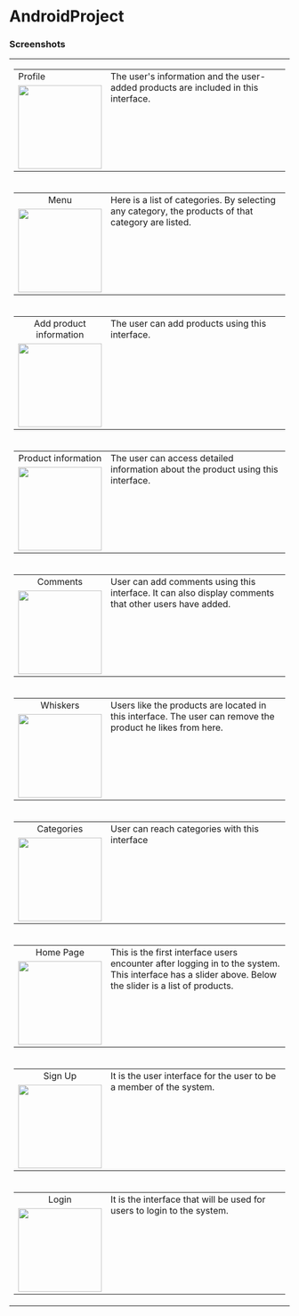 # AndroidProject

### Screenshots
  <table width="100%">
    <tr>
      <td width="100%">
        <table width="100%">
  <tr>
    <td>Profile</td>
     <td rowspan="2" valign="top" width="75%">
  The user's information and the user-added products are included in this interface.
  </td>
  </tr>
  <tr>
    <td align="center">
<img src="http://tubitak.ozkanunsal.com/AndroidProjectScreenshots/1.jpeg"  width="150">
    </td>
  </tr>
   </tr>
  </table>
  </td>
  
 </tr>
 <tr>
 
  
  <td width="100%">
  <table width="100%">
  <tr>
    <td style="text-align:center">Menu</td>
     <td rowspan="2" valign="top" width="75%">
 Here is a list of categories. By selecting any category, the products of that category are listed.
  </td>
  </tr>
  <tr>
    <td align="center">
<img src="http://tubitak.ozkanunsal.com/AndroidProjectScreenshots/2.jpeg" width="150">
    </td>
  </tr>
    
   </tr>
  </table>
    </td>
   </tr>
   <tr>
    
  <td>
  <table>
  <tr>
    <td style="text-align:center">Add product information</td>
      <td  rowspan="2" valign="top" width="75%">
The user can add products using this interface.
  </td>
  </tr>
  <tr>
    <td align="center">
<img src="http://tubitak.ozkanunsal.com/AndroidProjectScreenshots/3.jpeg" width="150">
    </td>
  </tr>
    </tr>
  </table>
    </td>
    
 </tr>
 <tr>
    
 <td>
  <table>
  <tr>
    <td style="text-align:center">Product information</td>
      <td  rowspan="2" valign="top" width="75%">
The user can access detailed information about the product using this interface.
  </td>
  </tr>
  <tr>
    <td align="center">
<img src="http://tubitak.ozkanunsal.com/AndroidProjectScreenshots/4.jpeg" width="150">
    </td>
  </tr>
    </tr>
  </table>
    </td>
    
 </tr>
 <tr>
    
 <td>
  <table>
  <tr>
    <td style="text-align:center">Comments</td>
     <td rowspan="2" valign="top" width="75%">
User can add comments using this interface. It can also display comments that other users have added.
  </td>
  </tr>
  <tr>
    <td align="center">
<img src="http://tubitak.ozkanunsal.com/AndroidProjectScreenshots/5.jpeg" width="150">
    </td>
  </tr>
    </tr>
  </table>
    </td>
     </tr>
 <tr>
 <td>
  <table>
  <tr>
    <td style="text-align:center">Whiskers</td>
       <td rowspan="2" valign="top" width="75%">
Users like the products are located in this interface. The user can remove the product he likes from here.
  </td>
  </tr>
  <tr>
    <td align="center">
<img src="http://tubitak.ozkanunsal.com/AndroidProjectScreenshots/6.jpeg" width="150">
    </td>
  </tr>
    </tr>
  </table>
    </td>
    
 </tr>
 <tr>
    
<td>
  <table>
  <tr>
    <td style="text-align:center">Categories</td>
     <td rowspan="2" valign="top" width="75%">
User can reach categories with this interface
  </td>
  </tr>
  <tr>
    <td align="center">
<img src="http://tubitak.ozkanunsal.com/AndroidProjectScreenshots/7.jpeg" width="150">
    </td>
  </tr>
  </tr>
  </table>
    </td>
    </tr>
 <tr> 
    
 <td>
  <table>
  <tr>
    <td style="text-align:center">Home Page</td>
    <td rowspan="2" valign="top" width="75%">
This is the first interface users encounter after logging in to the system. This interface has a slider above. Below the slider is a list of products.
  </td>
  </tr>
  <tr>
    <td align="center">
<img src="http://tubitak.ozkanunsal.com/AndroidProjectScreenshots/8.jpeg" width="150">
    </td>
  </tr>
    </tr>
  </table>
    </td>
    
</tr>
  <tr>
   <td>
  <table>
  <tr>
    <td style="text-align:center">Sign Up</td>
      <td rowspan="2" valign="top" width="75%">
  It is the user interface for the user to be a member of the system.
  </td>
  </tr>
  <tr>
    <td align="center">
<img src="http://tubitak.ozkanunsal.com/AndroidProjectScreenshots/9.jpeg" width="150">
    </td>
  </tr>
   </tr>
  </table>
    </td>
    
 </tr>
 <tr>    
  <td>
  <table>
  <tr>
    <td style="text-align:center">Login</td>
    <td rowspan="2" valign="top" width="75%">
    It is the interface that will be used for users to login to the system.
  </td>
  </tr>
  <tr>
    <td align="center">
<img src="http://tubitak.ozkanunsal.com/AndroidProjectScreenshots/10.jpeg" width="150">
    </td>
  </tr>
  
   </tr>
  </table>
    </td>
    
  </tr>
  
  
  </table>




